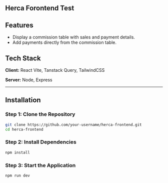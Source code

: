## Herca Forontend Test

## Features
- Display a commission table with sales and payment details.
- Add payments directly from the commission table.

## Tech Stack

**Client:** React Vite, Tanstack Query, TailwindCSS

**Server:** Node, Express

---

## Installation

### Step 1: Clone the Repository
```bash
git clone https://github.com/your-username/herca-frontend.git
cd herca-frontend
```

### Step 2: Install Dependencies
```bash
npm install
```

### Step 3: Start the Application
```bash
npm run dev
```
